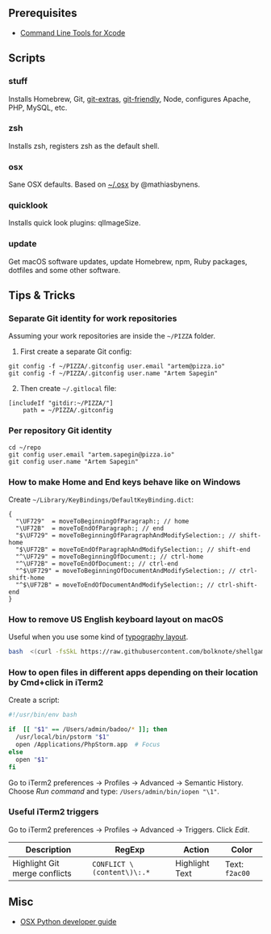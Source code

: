 ## Prerequisites

- [Command Line Tools for Xcode](https://developer.apple.com/downloads)

## Scripts

### stuff

Installs Homebrew, Git, [git-extras](https://github.com/tj/git-extras), [git-friendly](https://github.com/jamiew/git-friendly), Node, configures Apache, PHP, MySQL, etc.

### zsh

Installs zsh, registers zsh as the default shell.

### osx

Sane OSX defaults. Based on [~/.osx](https://github.com/mathiasbynens/dotfiles/blob/master/.macos) by @mathiasbynens.

### quicklook

Installs quick look plugins: qlImageSize.

### update

Get macOS software updates, update Homebrew, npm, Ruby packages, dotfiles and some other software.

## Tips & Tricks

### Separate Git identity for work repositories

Assuming your work repositories are inside the `~/PIZZA` folder.

1. First create a separate Git config:

```
git config -f ~/PIZZA/.gitconfig user.email "artem@pizza.io"
git config -f ~/PIZZA/.gitconfig user.name "Artem Sapegin"
```

2. Then create `~/.gitlocal` file:

```
[includeIf "gitdir:~/PIZZA/"]
    path = ~/PIZZA/.gitconfig
```

### Per repository Git identity

```
cd ~/repo
git config user.email "artem.sapegin@pizza.io"
git config user.name "Artem Sapegin"
```

### How to make Home and End keys behave like on Windows

Create `~/Library/KeyBindings/DefaultKeyBinding.dict`:

```
{
  "\UF729"  = moveToBeginningOfParagraph:; // home
  "\UF72B"  = moveToEndOfParagraph:; // end
  "$\UF729" = moveToBeginningOfParagraphAndModifySelection:; // shift-home
  "$\UF72B" = moveToEndOfParagraphAndModifySelection:; // shift-end
  "^\UF729" = moveToBeginningOfDocument:; // ctrl-home
  "^\UF72B" = moveToEndOfDocument:; // ctrl-end
  "^$\UF729" = moveToBeginningOfDocumentAndModifySelection:; // ctrl-shift-home
  "^$\UF72B" = moveToEndOfDocumentAndModifySelection:; // ctrl-shift-end
}
```

### How to remove US English keyboard layout on macOS

Useful when you use some kind of [typography layout](http://ilyabirman.ru/projects/typography-layout/).

```bash
bash  <(curl -fsSkL https://raw.githubusercontent.com/bolknote/shellgames/master/us_layout_remover.sh)
```

### How to open files in different apps depending on their location by Cmd+click in iTerm2

Create a script:

```bash
#!/usr/bin/env bash

if  [[ "$1" == /Users/admin/badoo/* ]]; then
  /usr/local/bin/pstorm "$1"
  open /Applications/PhpStorm.app  # Focus
else
  open "$1"
fi
```

Go to iTerm2 preferences → Profiles → Advanced → Semantic History. Choose _Run command_ and type: `/Users/admin/bin/iopen "\1"`.

### Useful iTerm2 triggers

Go to iTerm2 preferences → Profiles → Advanced → Triggers. Click _Edit_.

| Description                   | RegExp                     | Action         | Color          |
| ----------------------------- | -------------------------- | -------------- | -------------- |
| Highlight Git merge conflicts | `CONFLICT \(content\)\:.*` | Highlight Text | Text: `f2ac00` |

## Misc

- [OSX Python developer guide](https://gist.github.com/stefanfoulis/902296)
